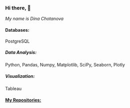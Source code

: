 ### Hi there,  👋
*My name is Dina Chotanova*


#### Databases:
PostgreSQL

##### Data Analysis:
Python, Pandas, Numpy, Matplotlib, SciPy, Seaborn, Plotly

##### Visualization:
Tableau

#### [My Repositories:](https://github.com/dina209/Data_Analyst_Projects "Заголовок ссылки")
